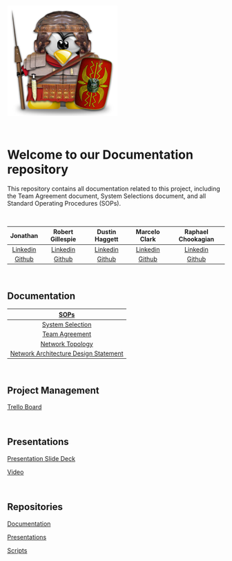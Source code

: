 ![Logo](./assets/SentryTux.png)

<br>

# Welcome to our Documentation repository

This repository contains all documentation related to this project,  including the Team Agreement document, System Selections document, and all Standard Operating Procedures (SOPs).

<br>

| Jonathan | Robert Gillespie | Dustin Haggett | Marcelo Clark | Raphael Chookagian |
|:----------------------:|:-----------------------:|:----------------------:|:----------------------:|:----------------------:|
| [Linkedin](https://www.linkedin.com/in/jon-mcmullin-cybersecurity//) | [Linkedin](https://www.linkedin.com/in/robert-gillespie-420918272//) | [Linkedin](http://linkedin.com/in/dustinhaggett/) | [Linkedin](http://www.linkedin.com/in/marcelotc) | [Linkedin](https://www.linkedin.com/in/raphaelchookagian/) |
| [Github](https://github.com/mcmullinj84) | [Github](https://github.com/Puyallup253) | [Github](https://github.com/dustinhaggett/) | [Github](https://github.com/mtc2434) | [Github](https://github.com/cesarderio) |

<br>

## Documentation

| [SOPs](./SOPs/) |
|:-----------------------:|
|  [System Selection](https://github.com/CloudSentrySystems/Documentation/blob/main/Team_Documents/System_Selection.md) |
| [Team Agreement](https://github.com/CloudSentrySystems/Documentation/blob/main/Team_Documents/Team_Agreement.md) |
| [Network Topology](https://github.com/CloudSentrySystems/Documentation/blob/main/Team_Documents/CloudSentry%20-%20Overview%20Topology_v2.pdf) |
| [Network Architecture Design Statement](https://github.com/CloudSentrySystems/Documentation/blob/main/Team_Documents/Network%20Statement.md) |

<br>

## Project Management

[Trello Board]()

<br>

## Presentations

[Presentation Slide Deck]()

[Video]()

<br>

## Repositories

[Documentation](https://github.com/CloudSentrySystems/Documentation)

[Presentations](https://github.com/CloudSentrySystems/Presentations)

[Scripts](https://github.com/CloudSentrySystems/Scripts)
